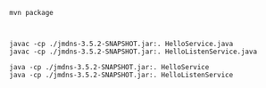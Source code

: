 

    mvn package



    javac -cp ./jmdns-3.5.2-SNAPSHOT.jar:. HelloService.java
    javac -cp ./jmdns-3.5.2-SNAPSHOT.jar:. HelloListenService.java

    java -cp ./jmdns-3.5.2-SNAPSHOT.jar:. HelloService
    java -cp ./jmdns-3.5.2-SNAPSHOT.jar:. HelloListenService



